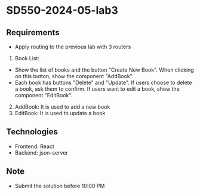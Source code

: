 # SD550-2024-05-lab3
## Requirements
* Apply routing to the previous lab with 3 routers
1. Book List: 
* Show the list of books and the button "Create New Book". When clicking on this button, show the component "AddBook". 
* Each book has buttons "Delete" and "Update". If users choose to delete a book, ask them to confirm. If users want to edit a book, show the component "EditBook".
2. AddBook: It is used to add a new book
3. EditBook: It is used to update a book

## Technologies
* Frontend: React
* Backend: json-server
## Note
* Submit the solution before 10:00 PM

